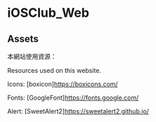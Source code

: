 # iOSClub_Web

## Assets

本網站使用資源：

Resources used on this website.  

Icons: [boxicon]<https://boxicons.com/>

Fonts: [GoogleFont]<https://fonts.google.com/>

Alert: [SweetAlert2]<https://sweetalert2.github.io/>  
